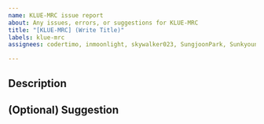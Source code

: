 ```yaml
---
name: KLUE-MRC issue report
about: Any issues, errors, or suggestions for KLUE-MRC
title: "[KLUE-MRC] (Write Title)"
labels: klue-mrc
assignees: codertimo, inmoonlight, skywalker023, SungjoonPark, Sunkyoung, warnikchow

---
```


## Description

## (Optional) Suggestion
